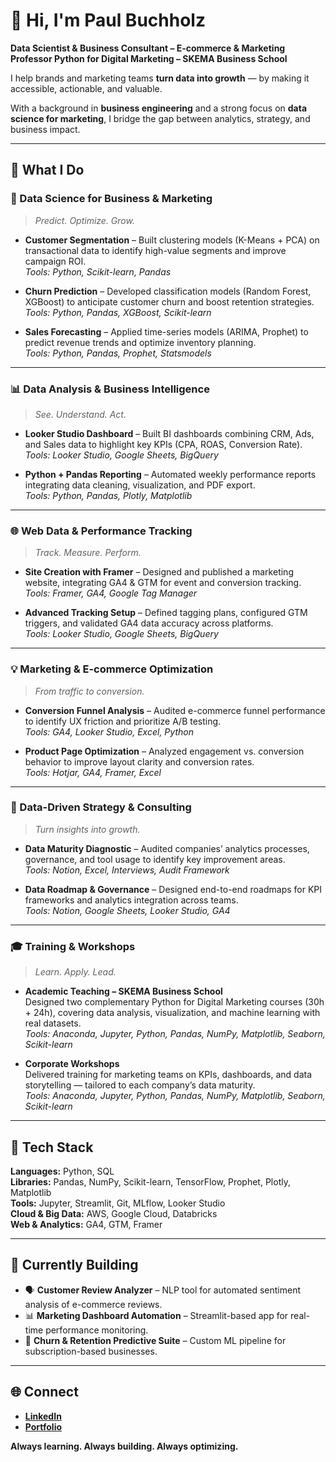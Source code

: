 # 👋 Hi, I'm Paul Buchholz  

**Data Scientist & Business Consultant – E-commerce & Marketing
Professor Python for Digital Marketing – SKEMA Business School**  

I help brands and marketing teams **turn data into growth** — by making it accessible, actionable, and valuable.  

With a background in **business engineering** and a strong focus on **data science for marketing**, I bridge the gap between analytics, strategy, and business impact.  

---

## 🚀 What I Do  

### 🧠 Data Science for Business & Marketing  
> *Predict. Optimize. Grow.*  

- **Customer Segmentation** – Built clustering models (K-Means + PCA) on transactional data to identify high-value segments and improve campaign ROI.  
  *Tools: Python, Scikit-learn, Pandas*  

- **Churn Prediction** – Developed classification models (Random Forest, XGBoost) to anticipate customer churn and boost retention strategies.  
  *Tools: Python, Pandas, XGBoost, Scikit-learn*  

- **Sales Forecasting** – Applied time-series models (ARIMA, Prophet) to predict revenue trends and optimize inventory planning.  
  *Tools: Python, Pandas, Prophet, Statsmodels*  

---

### 📊 Data Analysis & Business Intelligence  
> *See. Understand. Act.*  

- **Looker Studio Dashboard** – Built BI dashboards combining CRM, Ads, and Sales data to highlight key KPIs (CPA, ROAS, Conversion Rate).  
  *Tools: Looker Studio, Google Sheets, BigQuery*  

- **Python + Pandas Reporting** – Automated weekly performance reports integrating data cleaning, visualization, and PDF export.  
  *Tools: Python, Pandas, Plotly, Matplotlib*  

---

### 🌐 Web Data & Performance Tracking  
> *Track. Measure. Perform.*  

- **Site Creation with Framer** – Designed and published a marketing website, integrating GA4 & GTM for event and conversion tracking.  
  *Tools: Framer, GA4, Google Tag Manager*  

- **Advanced Tracking Setup** – Defined tagging plans, configured GTM triggers, and validated GA4 data accuracy across platforms.  
  *Tools: Looker Studio, Google Sheets, BigQuery*  

---

### 💡 Marketing & E-commerce Optimization  
> *From traffic to conversion.*  

- **Conversion Funnel Analysis** – Audited e-commerce funnel performance to identify UX friction and prioritize A/B testing.  
  *Tools: GA4, Looker Studio, Excel, Python*  

- **Product Page Optimization** – Analyzed engagement vs. conversion behavior to improve layout clarity and conversion rates.  
  *Tools: Hotjar, GA4, Framer, Excel*  

---

### 🧭 Data-Driven Strategy & Consulting  
> *Turn insights into growth.*  

- **Data Maturity Diagnostic** – Audited companies’ analytics processes, governance, and tool usage to identify key improvement areas.  
  *Tools: Notion, Excel, Interviews, Audit Framework*  

- **Data Roadmap & Governance** – Designed end-to-end roadmaps for KPI frameworks and analytics integration across teams.  
  *Tools: Notion, Google Sheets, Looker Studio, GA4*  

---

### 🎓 Training & Workshops  
> *Learn. Apply. Lead.*  

- **Academic Teaching – SKEMA Business School**  
  Designed two complementary Python for Digital Marketing courses (30h + 24h), covering data analysis, visualization, and machine learning with real datasets.  
  *Tools: Anaconda, Jupyter, Python, Pandas, NumPy, Matplotlib, Seaborn, Scikit-learn*  

- **Corporate Workshops**  
  Delivered training for marketing teams on KPIs, dashboards, and data storytelling — tailored to each company’s data maturity.  
  *Tools: Anaconda, Jupyter, Python, Pandas, NumPy, Matplotlib, Seaborn, Scikit-learn*  

---

## 🧰 Tech Stack  

**Languages:** Python, SQL  
**Libraries:** Pandas, NumPy, Scikit-learn, TensorFlow, Prophet, Plotly, Matplotlib  
**Tools:** Jupyter, Streamlit, Git, MLflow, Looker Studio  
**Cloud & Big Data:** AWS, Google Cloud, Databricks  
**Web & Analytics:** GA4, GTM, Framer  

---

## 🔬 Currently Building  

- 🗣️ **Customer Review Analyzer** – NLP tool for automated sentiment analysis of e-commerce reviews.  
- 📊 **Marketing Dashboard Automation** – Streamlit-based app for real-time performance monitoring.  
- 🧠 **Churn & Retention Predictive Suite** – Custom ML pipeline for subscription-based businesses.  

---

## 🌐 Connect  

- [**LinkedIn**](https://www.linkedin.com/in/paul-buchholz-2948b21b9/)  
- [**Portfolio**](https://paulbuchholz.framer.ai)  

**Always learning. Always building. Always optimizing.**
